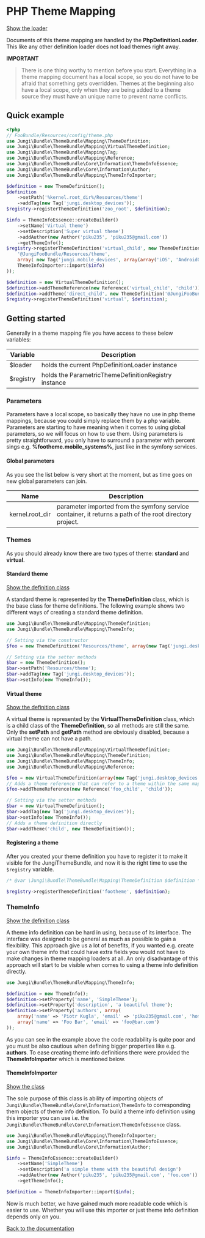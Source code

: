 PHP Theme Mapping
=================

[Show the loader](https://github.com/piku235/JungiThemeBundle/tree/master/Mapping/Loader/PhpDefinitionLoader.php)

Documents of this theme mapping are handled by the **PhpDefinitionLoader**. This like any other definition loader does 
not load themes right away.  

**IMPORTANT**

> There is one thing worthy to mention before you start. Everything in a theme mapping document has a local scope, so you 
> do not have to be afraid that something gets overridden. Themes at the beginning also have a local scope, only when they 
> are being added to a theme source they must have an unique name to prevent name conflicts.

Quick example
-------------

```php
<?php
// FooBundle/Resources/config/theme.php
use Jungi\Bundle\ThemeBundle\Mapping\ThemeDefinition;
use Jungi\Bundle\ThemeBundle\Mapping\VirtualThemeDefinition;
use Jungi\Bundle\ThemeBundle\Mapping\Tag;
use Jungi\Bundle\ThemeBundle\Mapping\Reference;
use Jungi\Bundle\ThemeBundle\Core\Information\ThemeInfoEssence;
use Jungi\Bundle\ThemeBundle\Core\Information\Author;
use Jungi\Bundle\ThemeBundle\Mapping\ThemeInfoImporter;

$definition = new ThemeDefinition();
$definition
    ->setPath('%kernel.root_dir%/Resources/theme')
    ->addTag(new Tag('jungi.desktop_devices'));
$registry->registerThemeDefinition('zoo_root', $definition);

$info = ThemeInfoEssence::createBuilder()
    ->setName('Virtual theme')
    ->setDescription('Super virtual theme')
    ->addAuthor(new Author('piku235', 'piku235@gmail.com'))
    ->getThemeInfo();
$registry->registerThemeDefinition('virtual_child', new ThemeDefinition(
    '@JungiFooBundle/Resources/theme',
    array( new Tag('jungi.mobile_devices', array(array('iOS', 'AndroidOS'))) ),
    ThemeInfoImporter::import($info)
));

$definition = new VirtualThemeDefinition();
$definition->addThemeReference(new Reference('virtual_child', 'child'));
$definition->addTheme('direct_child', new ThemeDefinition('@JungiFooBundle/Resources/theme'));
$registry->registerThemeDefinition('virtual', $definition);
```

Getting started
---------------

Generally in a theme mapping file you have access to these below variables:

Variable | Description
-------- | -----------
$loader | holds the current PhpDefinitionLoader instance
$registry | holds the ParametricThemeDefinitionRegistry instance

### Parameters

Parameters have a local scope, so basically they have no use in php theme mappings, because you could simply replace them
by a php variable. Parameters are starting to have meaning when it comes to using global parameters, so we will focus 
on how to use them. Using parameters is pretty straightforward, you only have to surround a parameter with percent sings 
e.g. **%footheme.mobile_systems%**, just like in the symfony services.

#### Global parameters

As you see the list below is very short at the moment, but as time goes on new global parameters can join.

Name | Description
---- | -----------
kernel.root_dir | parameter imported from the symfony service container, it returns a path of the root directory project.

### Themes
 
As you should already know there are two types of theme: **standard** and **virtual**. 

#### Standard theme

[Show the definition class](https://github.com/piku235/JungiThemeBundle/blob/master/Mapping/ThemeDefinition.php)

A standard theme is represented by the **ThemeDefinition** class, which is the base class for theme definitions. The
following example shows two different ways of creating a standard theme definition.

```php
use Jungi\Bundle\ThemeBundle\Mapping\ThemeDefinition;
use Jungi\Bundle\ThemeBundle\Mapping\ThemeInfo;

// Setting via the constructor
$foo = new ThemeDefinition('Resources/theme', array(new Tag('jungi.desktop_devices')), new ThemeInfo());

// Setting via the setter methods
$bar = new ThemeDefinition();
$bar->setPath('Resources/theme');
$bar->addTag(new Tag('jungi.desktop_devices'));
$bar->setInfo(new ThemeInfo());
```

#### Virtual theme

[Show the definition class](https://github.com/piku235/JungiThemeBundle/blob/master/Mapping/VirtualThemeDefinition.php)

A virtual theme is represented by the **VirtualThemeDefinition** class, which is a child class of the **ThemeDefinition**,
so all methods are still the same. Only the **setPath** and **getPath** method are obviously disabled, because a virtual
theme can not have a path.

```php
use Jungi\Bundle\ThemeBundle\Mapping\VirtualThemeDefinition;
use Jungi\Bundle\ThemeBundle\Mapping\ThemeDefinition;
use Jungi\Bundle\ThemeBundle\Mapping\ThemeInfo;
use Jungi\Bundle\ThemeBundle\Mapping\Reference;

$foo = new VirtualThemeDefinition(array(new Tag('jungi.desktop_devices')), new ThemeInfo());
// Adds a theme reference that can refer to a theme within the same mapping file
$foo->addThemeReference(new Reference('foo_child', 'child'));

// Setting via the setter methods
$bar = new VirtualThemeDefinition();
$bar->addTag(new Tag('jungi.desktop_devices'));
$bar->setInfo(new ThemeInfo());
// Adds a theme definition directly
$bar->addTheme('child', new ThemeDefinition());
```

#### Registering a theme

After you created your theme definition you have to register it to make it visible for the JungiThemeBundle, and now
it is the right time to use the `$registry` variable. 
 
```php
/* @var \Jungi\Bundle\ThemeBundle\Mapping\ThemeDefinition $definition */

$registry->registerThemeDefinition('footheme', $definition);
```

### ThemeInfo

[Show the definition class](https://github.com/piku235/JungiThemeBundle/blob/master/Mapping/ThemeInfo.php)

A theme info definition can be hard in using, because of its interface. The interface was designed to be general as much 
as possible to gain a flexibility. This approach give us a lot of benefits, if you wanted e.g. create your own theme info 
that could have extra fields you would not have to make changes in theme mapping loaders at all. An only disadvantage of 
this approach will start to be visible when comes to using a theme info definition directly. 

```php
use Jungi\Bundle\ThemeBundle\Mapping\ThemeInfo;

$definition = new ThemeInfo();
$definition->setProperty('name', 'SimpleTheme');
$definition->setProperty('description', 'a beautiful theme');
$definition->setProperty('authors', array(
    array('name' => 'Piotr Kugla', 'email' => 'piku235@gmail.com', 'homepage' => 'http://foo.com'),
    array('name' => 'Foo Bar', 'email' => 'foo@bar.com')
));
```

As you can see in the example above the code readability is quite poor and you must be also cautious when defining 
bigger properties like e.g. **authors**. To ease creating theme info definitions there were provided the **ThemeInfoImporter** 
which is mentioned below.

#### ThemeInfoImporter

[Show the class](https://github.com/piku235/JungiThemeBundle/blob/master/Mapping/ThemeInfoImporter.php)

The sole purpose of this class is ability of importing objects of `Jungi\Bundle\ThemeBundle\Core\Information\ThemeInfo` 
to corresponding them objects of theme info definition. To build a theme info definition using this importer you can 
use i.e. the `Jungi\Bundle\ThemeBundle\Core\Information\ThemeInfoEssence` class.

```php
use Jungi\Bundle\ThemeBundle\Mapping\ThemeInfoImporter;
use Jungi\Bundle\ThemeBundle\Core\Information\ThemeInfoEssence;
use Jungi\Bundle\ThemeBundle\Core\Information\Author;

$info = ThemeInfoEssence::createBuilder()
    ->setName('SimpleTheme')
    ->setDescription('a simple theme with the beautiful design')
    ->addAuthor(new Author('piku235', 'piku235@gmail.com', 'foo.com'))
    ->getThemeInfo();

$definition = ThemeInfoImporter::import($info);
```

Now is much better, we have gained much more readable code which is easier to use. Whether you will use this importer
or just theme info definition depends only on you.

[Back to the documentation](https://github.com/piku235/JungiThemeBundle/blob/master/Resources/doc/index.md)